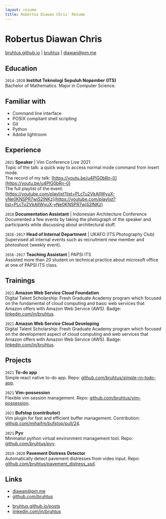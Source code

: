 ```yaml
---
layout: resume
title: Robertus Diawan Chris' Resume
---
```

# Robertus Diawan Chris

<div id="webaddress">
<i class="fa fa-home"></i> <a href="http://bruhtus.github.io">bruhtus.github.io</a>
|
<i class="fa fa-github"></i> <a href="http://github.com/bruhtus">bruhtus</a>
|
<i class="fa fa-envelope"></i> <a href="mailto:diawan@pm.me">diawan@pm.me</a>
</div>

<!-- ## Description -->
<!-- I am a mathematics graduate with experience in POSIX compliant shell scripting, python scripting, and portrait photography who is looking for enthusiastic team that will provide me with challenging and interesting work that I can learn from and contribute to. -->

## Education

`2014-2020`
__Institut Teknologi Sepuluh Nopember (ITS)__ <br>
Bachelor of Mathematics. Major in Computer Science.

## Familiar with

- Command line interface
- POSIX compliant shell scripting
- Git
- Python
- Adobe lightroom

## Experience

`2021`
__Speaker__ | Vim Conference Live 2021 <br>
Topic of the talk: a quick way to access normal mode command from insert mode. <br>
The record of my talk: [https://youtu.be/u4PlG0bRn-0](https://youtu.be/u4PlG0bRn-0) <br>
The full playlist of the event: <br>
[https://youtube.com/playlist?list=PLcTu2VkAIIWyuX-yNe0KNSPR7wjS2lNKz](https://youtube.com/playlist?list=PLcTu2VkAIIWyuX-yNe0KNSPR7wjS2lNKz)

`2018`
__Documentation Assistant__ | Indonesian Architecture Conference <br>
Documented a few events by taking the photograph of the speaker and participants while discussing about architectural stuff.

`2016-2017`
__Head of Internal Department__ | UKAFO (ITS Photography Club) <br>
Supervised all internal events such as recruitment new member and photoshoot (weekly event).

`2016-2017`
__Teaching Assistant__ | PAPSI ITS <br>
Assisted more than 20 student on technical practice about microsoft office at one of PAPSI ITS class.

## Trainings

`2021`
__Amazon Web Service Cloud Foundation__ <br>
Digital Talent Scholarship: Fresh Graduate Academy program which focused on the fundamental of cloud computing and basic web services that Amazon offers with Amazon Web Service (AWS). Badge: [linkedin.com/in/bruhtus](https://www.linkedin.com/in/bruhtus/).

`2021`
__Amazon Web Service Cloud Developing__ <br>
Digital Talent Scholarship: Fresh Graduate Academy program which focused on the development aspect of cloud computing and web services that Amazon offers with Amazon Web Service (AWS). Badge: [linkedin.com/in/bruhtus](https://www.linkedin.com/in/bruhtus/).

## Projects

`2021`
__To-do app__ <br>
Simple react native to-do app. Repo: [github.com/bruhtus/simple-rn-todo-app](https://github.com/bruhtus/simple-rn-todo-app).

`2021`
__Vim-possession__ <br>
Flexible vim session management. Repo: [github.com/bruhtus/vim-possession](https://github.com/bruhtus/vim-possession).

`2021`
__Bufstop (contributor)__ <br>
Vim plugin for fast and efficient buffer management. Contribution: [github.com/mihaifm/bufstop/pull/24](https://github.com/mihaifm/bufstop/pull/24).

`2021`
__Pyv__ <br>
Minimalist python virtual environment management tool. Repo: [github.com/bruhtus/pyv](https://github.com/bruhtus/pyv).

`2019-2020`
__Pavement Distress Detector__ <br>
Automatically detect pavement distresses from video input. Repo: [github.com/bruhtus/pavement_distress_ssd](https://github.com/bruhtus/pavement_distress_ssd).

<!-- ## Areas of expertise

* Machine learning
* Data visualisation
* Computer vision -->

## Links

<!-- fa are fontawesome, ai are academicons -->
- <i class="fa fa-envelope"></i> <a href="mailto:diawan@pm.me">diawan@pm.me</a><br />
- <i class="fa fa-github"></i> <a href="http://github.com/bruhtus">github.com/bruhtus</a><br />
<!-- - <i class="fa fa-twitter"></i> <a href="http://twitter.com/diawanchris">twitter.com/diawanchris</a><br /> -->
- <i class="fa fa-globe"></i> <a href="http://bruhtus.github.io/posts/">bruhtus.github.io/posts</a><br />
- <i class="fa fa-linkedin"></i> <a href="https://www.linkedin.com/in/bruhtus/">linkedin.com/in/bruhtus</a>

<!-- ### Footer

Last updated: May 2013 -->

